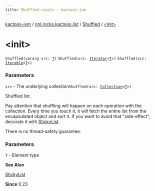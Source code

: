 ```yaml
---
title: Shuffled.<init> - kactoos-jvm
---
```


[kactoos-jvm](../../index.html) / [nnl.rocks.kactoos.list](../index.html) / [Shuffled](index.html) / [&lt;init&gt;](./-init-.html)

# &lt;init&gt;

`Shuffled(vararg src: `[`T`](index.html#T)`)`
`Shuffled(src: `[`Iterator`](https://kotlinlang.org/api/latest/jvm/stdlib/kotlin.collections/-iterator/index.html)`<`[`T`](index.html#T)`>)`
`Shuffled(src: `[`Iterable`](https://kotlinlang.org/api/latest/jvm/stdlib/kotlin.collections/-iterable/index.html)`<`[`T`](index.html#T)`>)`

### Parameters

`src` - The underlying collection`Shuffled(src: `[`Collection`](https://kotlinlang.org/api/latest/jvm/stdlib/kotlin.collections/-collection/index.html)`<`[`T`](index.html#T)`>)`

Shuffled list.

Pay attention that shuffling will happen on each operation
with the collection. Every time you touch it, it will fetch the
entire list from the encapsulated object and sort it. If you
want to avoid that "side-effect", decorate it with
[StickyList](../-sticky-list/index.html).

There is no thread-safety guarantee.

### Parameters

`T` - Element type

**See Also**

[StickyList](../-sticky-list/index.html)

**Since**
0.23

